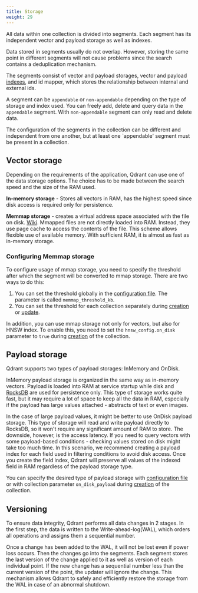 ```yaml
---
title: Storage
weight: 29
---
```


All data within one collection is divided into segments.
Each segment has its independent vector and payload storage as well as indexes.

Data stored in segments usually do not overlap.
However, storing the same point in different segments will not cause problems since the search contains a deduplication mechanism.

The segments consist of vector and payload storages, vector and payload [indexes](../indexing), and id mapper, which stores the relationship between internal and external ids.

A segment can be `appendable` or `non-appendable` depending on the type of storage and index used.
You can freely add, delete and query data in the `appendable` segment.
With `non-appendable` segment can only read and delete data.

The configuration of the segments in the collection can be different and independent from one another, but at least one `appendable' segment must be present in a collection.

## Vector storage

Depending on the requirements of the application, Qdrant can use one of the data storage options.
The choice has to be made between the search speed and the size of the RAM used.

**In-memory storage** - Stores all vectors in RAM, has the highest speed since disk access is required only for persistence.

**Memmap storage** -  creates a virtual address space associated with the file on disk. [Wiki](https://en.wikipedia.org/wiki/Memory-mapped_file).
Mmapped files are not directly loaded into RAM. Instead, they use page cache to access the contents of the file.
This scheme allows flexible use of available memory. With sufficient RAM, it is almost as fast as in-memory storage.

<!--
However, dynamically adding vectors to the mmap file is fairly complicated and is not implemented in Qdrant.
Thus, segments using mmap storage are `non-appendable` and can only be construed by the optimizer.
But it only matters for internal operations, so you can safely ignore this fact.
If you update a vector in a segment with mmap storage, the vector will be moved to appendable segment first, and then the old vector will be deleted from the mmap segment. 
-->

### Configuring Memmap storage

To configure usage of mmap storage, you need to specify the threshold after which the segment will be converted to mmap storage.
There are two ways to do this:

1. You can set the threshold globally in the [configuration file](../configuration/). The parameter is called `memmap_threshold_kb`.
2. You can set the threshold for each collection separately during [creation](../collections/#create-collection) or [update](../collections/#update-collection-parameters).


In addition, you can use mmap storage not only for vectors, but also for HNSW index.
To enable this, you need to set the `hnsw_config.on_disk` parameter to `true` during [creation](../collections/#create-collection) of the collection.


## Payload storage

Qdrant supports two types of payload storages: InMemory and OnDisk.

InMemory payload storage is organized in the same way as in-memory vectors.
Payload is loaded into RAM at service startup while disk and [RocksDB](https://rocksdb.org/) are used for persistence only.
This type of storage works quite fast, but it may require a lot of space to keep all the data in RAM, especially if the payload has large values attached - abstracts of text or even images.

In the case of large payload values, it might be better to use OnDisk payload storage.
This type of storage will read and write payload directly to RocksDB, so it won't require any significant amount of RAM to store.
The downside, however, is the access latency.
If you need to query vectors with some payload-based conditions - checking values stored on disk might take too much time.
In this scenario, we recommend creating a payload index for each field used in filtering conditions to avoid disk access.
Once you create the field index, Qdrant will preserve all values of the indexed field in RAM regardless of the payload storage type.

You can specify the desired type of payload storage with [configuration file](../configuration/) or with collection parameter `on_disk_payload` during [creation](../collections/#create-collection) of the collection.

## Versioning

To ensure data integrity, Qdrant performs all data changes in 2 stages.
In the first step, the data is written to the Write-ahead-log(WAL), which orders all operations and assigns them a sequential number.

Once a change has been added to the WAL, it will not be lost even if power loss occurs.
Then the changes go into the segments.
Each segment stores the last version of the change applied to it as well as version of each individual point.
If the new change has a sequential number less than the current version of the point, the updater will ignore the change.
This mechanism allows Qdrant to safely and efficiently restore the storage from the WAL in case of an abnormal shutdown.

